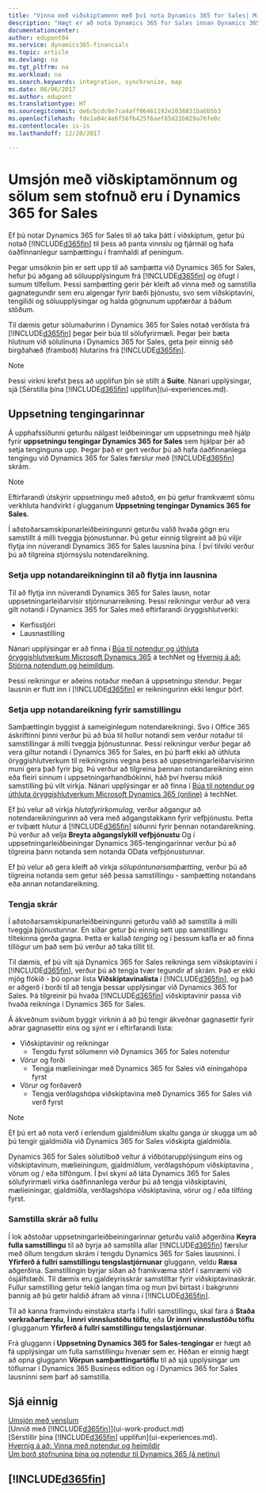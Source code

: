 ```yaml
---
title: "Vinna með viðskiptamenn með því nota Dynamics 365 for Sales| Microsoft Docs"
description: "Hægt er að nota Dynamics 365 for Sales innan Dynamics 365 Business edition til að varpa gögnum og hafa óaðfinnanlegur samþætting og samstillingu í heildarferlinu."
documentationcenter: 
author: edupont04
ms.service: dynamics365-financials
ms.topic: article
ms.devlang: na
ms.tgt_pltfrm: na
ms.workload: na
ms.search.keywords: integration, synchronize, map
ms.date: 06/06/2017
ms.author: edupont
ms.translationtype: HT
ms.sourcegitcommit: de6cbcdc8e7ca4aff06461192e2038831ba6b5b3
ms.openlocfilehash: fde1a04c4e6f56fb425f6aef85d21b029a76fe0c
ms.contentlocale: is-is
ms.lasthandoff: 12/20/2017

---
```

# <a name="managing-customers-and-sales-created-in-dynamics-365-for-sales"></a>Umsjón með viðskiptamönnum og sölum sem stofnuð eru í Dynamics 365 for Sales
Ef þú notar Dynamics 365 for Sales til að taka þátt í viðskiptum, getur þú notað [!INCLUDE[d365fin](includes/d365fin_md.md)] til þess að panta vinnslu og fjármál og hafa óaðfinnanlegur samþættingu í framhaldi af peningum.

Þegar umsóknin þín er sett upp til að samþætta við Dynamics 365 for Sales, hefur þú aðgang að söluupplýsingum frá [!INCLUDE[d365fin](includes/d365fin_md.md)] og öfugt í sumum tilfellum. Þessi samþætting gerir þér kleift að vinna með og samstilla gagnategundir sem eru algengar fyrir bæði þjónustu, svo sem viðskiptavini, tengiliði og söluupplýsingar og halda gögnunum uppfærðar á báðum stöðum.  

Til dæmis getur sölumaðurinn í Dynamics 365 for Sales notað verðlista frá [!INCLUDE[d365fin](includes/d365fin_md.md)] þegar þeir búa til sölufyrirmæli. Þegar þeir bæta hlutnum við sölulínuna í Dynamics 365 for Sales, geta þeir einnig séð birgðahæð (framboð) hlutarins frá [!INCLUDE[d365fin](includes/d365fin_md.md)].

> [!NOTE]  
>   Þessi virkni krefst þess að upplifun þín sé stillt á **Suite**. Nánari upplýsingar, sjá [Sérstilla þína [!INCLUDE[d365fin](includes/d365fin_md.md)] upplifun](ui-experiences.md).  

## <a name="setting-up-the-connection"></a>Uppsetning tengingarinnar
Á upphafssíðunni geturðu nálgast leiðbeiningar um uppsetningu með hjálp fyrir **uppsetningu tengingar Dynamics 365 for Sales** sem hjálpar þér að setja tenginguna upp. Þegar það er gert verður þú að hafa óaðfinnanlega tengingu við Dynamics 365 for Sales færslur með [!INCLUDE[d365fin](includes/d365fin_md.md)] skrám.  

> [!NOTE]  
>   Eftirfarandi útskýrir uppsetningu með aðstoð, en þú getur framkvæmt sömu verkhluta handvirkt í glugganum **Uppsetning tengingar Dynamics 365 for Sales**.

Í aðstoðarsamskipunarleiðbeiningunni geturðu valið hvaða gögn eru samstillt á milli tveggja þjónustunnar. Þú getur einnig tilgreint að þú viljir flytja inn núverandi Dynamics 365 for Sales lausnina þína. Í því tilviki verður þú að tilgreina stjórnsýslu notendareikning.

### <a name="setting-up-the-user-account-for-importing-the-solution"></a>Setja upp notandareikninginn til að flytja inn lausnina
Til að flytja inn núverandi Dynamics 365 for Sales lausn, notar uppsetningarleiðarvísir stjórnunarreikning. Þessi reikningur verður að vera gilt notandi í Dynamics 365 for Sales með eftirfarandi öryggishlutverki:

* Kerfisstjóri  
* Lausnastilling  

Nánari upplýsingar er að finna í [Búa til notendur og úthluta öryggishlutverkum Microsoft Dynamics 365](https://technet.microsoft.com/library/jj191623.aspx) á techNet og [Hvernig á að: Stjórna notendum og heimildum](ui-how-users-permissions.md).  

Þessi reikningur er aðeins notaður meðan á uppsetningu stendur. Þegar lausnin er flutt inn í [!INCLUDE[d365fin](includes/d365fin_md.md)] er reikningurinn ekki lengur þörf.

### <a name="setting-up-the-user-account-for-synchronization"></a>Setja upp notandareikning fyrir samstillingu
Samþættingin byggist á sameiginlegum notendareikningi. Svo í Office 365 áskriftinni þinni verður þú að búa til hollur notandi sem verður notaður til samstillingar á milli tveggja þjónustunnar. Þessi reikningur verður þegar að vera giltur notandi í Dynamics 365 for Sales, en þú þarft ekki að úthluta öryggishlutverkum til reikningsins vegna þess að uppsetningarleiðarvísirinn muni gera það fyrir þig. Þú verður að tilgreina þennan notandareikning einn eða fleiri sinnum í uppsetningarhandbókinni, háð því hversu mikið samstilling þú vilt virkja. Nánari upplýsingar er að finna í [Búa til notendur og úthluta öryggishlutverkum Microsoft Dynamics 365 (online)](https://technet.microsoft.com/library/jj191623.aspx) á techNet.

Ef þú velur að virkja *hlutafyrirkomulag*, verður aðgangur að notendareikningurinn að vera með aðgangstakkann fyrir vefþjónustu. Þetta er tvíþætt hlutur á [!INCLUDE[d365fin](includes/d365fin_md.md)] síðunni fyrir þennan notandareikning. Þú verður að velja **Breyta aðgangslykill vefþjónustu** Og í uppsetningarleiðbeiningar Dynamics 365-tengingarinnar verður þú að tilgreina þann notanda sem notanda OData vefþjónustunnar.

Ef þú velur að gera kleift að virkja *sölupöntunarsamþætting*, verður þú að tilgreina notanda sem getur séð þessa samstillingu - samþætting notandans eða annan notandareikning.

### <a name="coupling-records"></a>Tengja skrár
Í aðstoðarsamskipunarleiðbeiningunni geturðu valið að samstilla á milli tveggja þjónustunnar. En síðar getur þú einnig sett upp samstillingu tiltekinna gerða gagna. Þetta er kallað *tenging* og í þessum kafla er að finna tillögur um það sem þú verður að taka tillit til.

Til dæmis, ef þú vilt sjá Dynamics 365 for Sales reikninga sem viðskiptavini í [!INCLUDE[d365fin](includes/d365fin_md.md)], verður þú að tengja tvær tegundir af skrám. Það er ekki mjög flókið - þú opnar lista **Viðskiptavinalista** í [!INCLUDE[d365fin](includes/d365fin_md.md)], og það er aðgerð í borði til að tengja þessar upplýsingar við Dynamics 365 for Sales. Þá tilgreinir þú hvaða [!INCLUDE[d365fin](includes/d365fin_md.md)] viðskiptavinir passa við hvaða reikninga í Dynamics 365 for Sales.

Á ákveðnum sviðum byggir virknin á að þú tengir ákveðnar gagnasettir fyrir aðrar gagnasettir eins og sýnt er í eftirfarandi lista:

* Viðskiptavinir og reikningar  
  * Tengdu fyrst sölumenn við Dynamics 365 for Sales notendur  
* Vörur og forði  
  * Tengja mælieiningar með Dynamics 365 for Sales við einingahópa fyrst  
* Vörur og forðaverð  
  * Tengja verðlagshópa viðskiptavina með Dynamics 365 for Sales við verð fyrst  

> [!NOTE]  
>   Ef þú ert að nota verð í erlendum gjaldmiðlum skaltu ganga úr skugga um að þú tengir gjaldmiðla við Dynamics 365 for Sales viðskipta gjaldmiðla.

Dynamics 365 for Sales sölutilboð veltur á viðbótarupplýsingum eins og viðskiptavinum, mælieiningum, gjaldmiðlum, verðlagshópum viðskiptavina , vörum og / eða tilföngum. Í því skyni að láta Dynamics 365 for Sales sölufyrirmæli virka óaðfinnanlega verður þú að tengja viðskiptavini, mælieiningar, gjaldmiðla, verðlagshópa viðskiptavina, vörur og / eða tilföng fyrst.

### <a name="synchronizing-records-fully"></a>Samstilla skrár að fullu
Í lok aðstoðar uppsetningarleiðbeiningarinnar geturðu valið aðgerðina **Keyra fulla samstillingu** til að byrja að samstilla allar [!INCLUDE[d365fin](includes/d365fin_md.md)] færslur með öllum tengdum skrám í tengdu Dynamics 365 for Sales lausninni. Í **Yfirferð á fullri samstillingu tengslastjórnunar** gluggann, veldu **Ræsa** aðgerðina. Samstillingin byrjar síðan að framkvæma störf í samræmi við ósjálfstæði. Til dæmis eru gjaldeyrisskrár samstilltar fyrir viðskiptavinaskrár. Fullur samstilling getur tekið langan tíma og mun því birtast í bakgrunni þannig að þú getir haldið áfram að vinna í [!INCLUDE[d365fin](includes/d365fin_md.md)].

Til að kanna framvindu einstakra starfa í fullri samstillingu, skal fara á **Staða verkraðarfærslu**, **Í innri vinnslustöðu töflu**, eða **Úr innri vinnslustöðu töflu** í glugganum **Yfirferð á fullri samstillingu tengslastjórnunar**.

Frá gluggann í **Uppsetning Dynamics 365 for Sales-tengingar** er hægt að fá upplýsingar um fulla samstillingu hvenær sem er. Héðan er einnig hægt að opna gluggann **Vörpun samþættingartöflu** til að sjá upplýsingar um töflurnar í Dynamics 365 Business edition og í Dynamics 365 for Sales lausninni sem þarf að samstilla.

## <a name="see-also"></a>Sjá einnig
[Umsjón með venslum](marketing-relationship-management.md)  
[Unnið með [!INCLUDE[d365fin](includes/d365fin_md.md)]](ui-work-product.md)  
[Sérstillir þína [!INCLUDE[d365fin](includes/d365fin_md.md)] upplifun](ui-experiences.md).  
[Hvernig á að: Vinna með notendur og heimildir](ui-how-users-permissions.md)    
[Um borð stofnunina þína og notendur til Dynamics 365 (á netinu)](https://www.microsoft.com/en-US/Dynamics/crm-customer-center/onboard-your-organization-and-users-to-dynamics-365-online.aspx)  

## [!INCLUDE[d365fin](includes/free_trial_md.md)]

